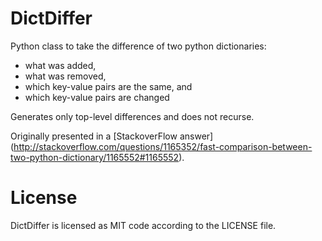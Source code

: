 DictDiffer
===

Python class to take the difference of two python dictionaries:
- what was added,
- what was removed,
- which key-value pairs are the same, and
- which key-value pairs are changed

Generates only top-level differences and does not recurse.

Originally presented in a [StackoverFlow answer]
(http://stackoverflow.com/questions/1165352/fast-comparison-between-two-python-dictionary/1165552#1165552).

License
=======

DictDiffer is licensed as MIT code according to the LICENSE file.
